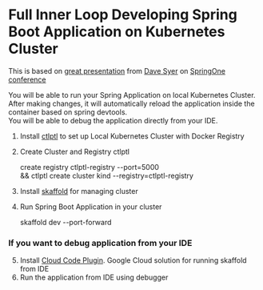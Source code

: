 # Full Inner Loop Developing Spring Boot Application on Kubernetes Cluster
This is based on [great presentation](https://www.youtube.com/watch?v=akSskYvcmFo&ab_channel=SpringDeveloper) from [Dave Syer](https://twitter.com/david_syer) on [SpringOne conference](https://springone.io/)

You will be able to run your Spring Application on local Kubernetes Cluster.   
After making changes, it will automatically reload the application inside the container based on spring devtools.  
You will be able to debug the application directly from your IDE.

1. Install [ctlptl](https://github.com/tilt-dev/ctlptl) to set up Local Kubernetes Cluster with Docker Registry
2. Create Cluster and Registry ctlptl 

    create registry ctlptl-registry --port=5000 \
    && ctlptl create cluster kind --registry=ctlptl-registry
3. Install [skaffold](https://skaffold.dev/) for managing cluster
4. Run Spring Boot Application in your cluster

    skaffold dev --port-forward

### If you want to debug application from your IDE

5. Install [Cloud Code Plugin](https://cloud.google.com/code/docs). Google Cloud solution for running skaffold from IDE
6. Run the application from IDE using debugger